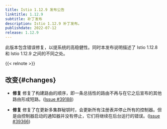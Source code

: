 ```yaml
---
title: Istio 1.12.9 发布公告
linktitle: 1.12.9
subtitle: 补丁发布
description: Istio 1.12.9 补丁发布。
publishdate: 2022-07-12
release: 1.12.9
---
```


此版本包含错误修复，以提系统的高稳健性。同时本发布说明描述了 Istio 1.12.8 和 Istio 1.12.9 之间的不同之处。

{{< relnote >}}

## 改变{#changes}

- **修复** 修复了构建路由的顺序，即一条总括性的路由不再与在它之后宣布的其他路由形成短路。([Issue #39188](https://github.com/istio/istio/issues/39188))

- **修复** 修复了在更新多集群秘钥时，会更新所有注册表并停止所有的控制器。但是由控制器启动的通知器并没有停止，它们将继续在后台运行的错误。([Issue #39366](https://github.com/istio/istio/issues/39366))

